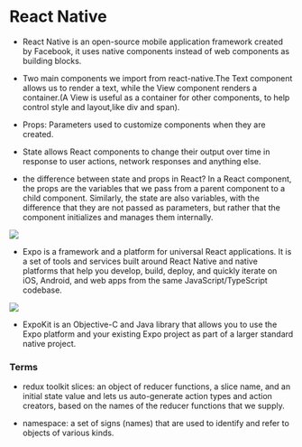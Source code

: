 # React Native

- React Native is an open-source mobile application framework created by Facebook, it uses native components instead of web components as building blocks.

- Two main components we import from react-native.The Text component allows us to render a text, while the View component renders a container.(A View is useful as a container for other components, to help control style and layout,like div and span).

- Props: Parameters used to customize components when they are created.

- State allows React components to change their output over time in response to user actions, network responses and anything else.

- the difference between state and props in React?
In a React component, the props are the variables that we pass from a parent component to a child component. Similarly, the state are also variables, with the difference that they are not passed as parameters, but rather that the component initializes and manages them internally.

![](https://reactnative.dev/docs/assets/diagram_ios-android-views.svg)

- Expo is a framework and a platform for universal React applications. It is a set of tools and services built around React Native and native platforms that help you develop, build, deploy, and quickly iterate on iOS, Android, and web apps from the same JavaScript/TypeScript codebase.

![](https://res.cloudinary.com/practicaldev/image/fetch/s--IkN6Jkfv--/c_limit%2Cf_auto%2Cfl_progressive%2Cq_auto%2Cw_880/https://i.imgur.com/wIVQJjm.png)

- ExpoKit is an Objective-C and Java library that allows you to use the Expo platform and your existing Expo project as part of a larger standard native project.

### Terms

- redux toolkit slices: an object of reducer functions, a slice name, and an initial state value and lets us auto-generate action types and action creators, based on the names of the reducer functions that we supply.

- namespace: a set of signs (names) that are used to identify and refer to objects of various kinds.